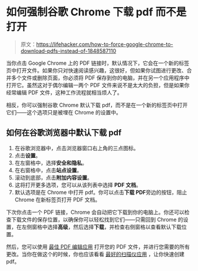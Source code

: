 # 如何强制谷歌 Chrome 下载 pdf 而不是打开

> 原文：<https://lifehacker.com/how-to-force-google-chrome-to-download-pdfs-instead-of-1848587110>

当你点击 Google Chrome 上的 PDF 链接时，默认情况下，它会在一个新的标签页中打开文件。如果你只对快速阅读感兴趣，这很好，但如果你试图进行更改、合并多个文件或删除页面，你必须将 PDF 保存到你的电脑，并在另一个应用程序中打开它。虽然这对于偶尔编辑一两个 PDF 文件来说不是太大的负担，但是如果你经常编辑 PDF 文件，这种工作流程就相当烦人了。



相反，你可以强制谷歌 Chrome 默认下载 pdf，而不是在一个新的标签页中打开它们——这个选项只是被埋在 Chrome 的设置中。

## 如何在谷歌浏览器中默认下载 pdf

1.  在谷歌浏览器中，点击浏览器窗口右上角的三点图标。
2.  点击**设置**。
3.  在左窗格中，选择**安全和隐私**。
4.  在右窗格中，点击**站点设置**。
5.  滚动到底部，点击**附加内容设置**。
6.  这将打开更多选项，您可以从该列表中选择 **PDF 文档**。
7.  默认选项是在 Chrome 中打开 pdf。你可以点击**下载 PDF**旁边的按钮，阻止 Chrome 在新标签页打开 PDF 文档。

下次你点击一个 PDF 链接，Chrome 会自动把它下载到你的电脑上。你还可以检查下载文件的保存位置，以确保你可以轻松找到它们——只需回到 Chrome 的设置，在左侧窗格中选择**高级**，然后选择**下载**，并检查右侧窗格以查看默认下载位置。

然后，您可以使用 [最佳 PDF 编辑应用](https://lifehacker.com/13-reasonable-alternatives-to-adobes-expensive-apps-1846699369/slides/9) 打开您的 PDF 文件，并进行您需要的所有更改。当你在做这个的时候，你也应该看看 [最好的扫描仪应用](https://lifehacker.com/10-of-the-best-scanner-apps-for-android-1847250309) ，让你快速创建 pdf。